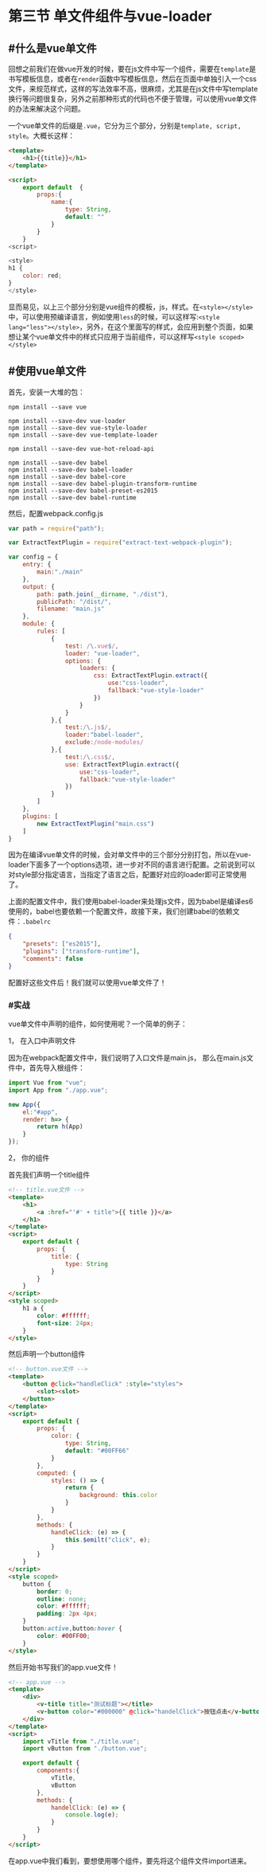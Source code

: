 # 第三节 单文件组件与vue-loader


## #什么是vue单文件

回想之前我们在做vue开发的时候，要在js文件中写一个组件，需要在`template`是书写模板信息，或者在`render`函数中写模板信息，然后在页面中单独引入一个css文件，来规范样式，这样的写法效率不高，很麻烦，尤其是在js文件中写template换行等问题很复杂，另外之前那种形式的代码也不便于管理，可以使用vue单文件的办法来解决这个问题。

一个vue单文件的后缀是`.vue`，它分为三个部分，分别是`template, script, style`。大概长这样：

```html
<template>
    <h1>{{title}}</h1>
</template>

<script>
    export default  {
        props:{
            name:{
                type: String,
                default: ""
            }
        }
    }
<script>

<style>
h1 {
    color: red;
}
</style>
```

显而易见，以上三个部分分别是vue组件的模板，js，样式。在`<style></style>`中，可以使用预编译语言，例如使用`less`的时候，可以这样写:`<style lang="less"></style>`，另外，在这个里面写的样式，会应用到整个页面，如果想让某个vue单文件中的样式只应用于当前组件，可以这样写`<style scoped></style>`

## #使用vue单文件

首先，安装一大堆的包：

```
npm install --save vue

npm install --save-dev vue-loader
npm install --save-dev vue-style-loader
npm install --save-dev vue-template-loader

npm install --save-dev vue-hot-reload-api

npm install --save-dev babel
npm install --save-dev babel-loader
npm install --save-dev babel-core
npm install --save-dev babel-plugin-transform-runtime
npm install --save-dev babel-preset-es2015
npm install --save-dev babel-runtime
```

然后，配置webpack.config.js

```javascript
var path = require("path");

var ExtractTextPlugin = require("extract-text-webpack-plugin");

var config = {
	entry: {
		main:"./main"
	},
	output: {
		path: path.join(__dirname, "./dist"),
		publicPath: "/dist/",
		filename: "main.js"
	},
	module: {
		rules: [
			{
				test: /\.vue$/,
				loader: "vue-loader",
				options: {
					loaders: {
						css: ExtractTextPlugin.extract({
							use:"css-loader",
							fallback:"vue-style-loader"
						})
					}
				}
			},{
				test:/\.js$/,
				loader:"babel-loader",
				exclude:/node-modules/
			},{
				test:/\.css$/,
				use: ExtractTextPlugin.extract({
					use:"css-loader",
					fallback:"vue-style-loader"
				})
			}
		]
	},
	plugins: [
		new ExtractTextPlugin("main.css")
	]
}
```

因为在编译vue单文件的时候，会对单文件中的三个部分分别打包，所以在vue-loader下面多了一个options选项，进一步对不同的语言进行配置。之前说到可以对style部分指定语言，当指定了语言之后，配置好对应的loader即可正常使用了。

上面的配置文件中，我们使用babel-loader来处理js文件，因为babel是编译es6使用的，babel也要依赖一个配置文件，故接下来，我们创建babel的依赖文件：`.babelrc`

```json
{
	"presets": ["es2015"],
	"plugins": ["transform-runtime"],
	"comments": false
}
```

配置好这些文件后！我们就可以使用vue单文件了！

### #实战

vue单文件中声明的组件，如何使用呢？一个简单的例子：

1， 在入口中声明文件

因为在webpack配置文件中，我们说明了入口文件是main.js， 那么在main.js文件中，首先导入根组件：

```javascript
import Vue from "vue";
import App from "./app.vue";

new App({
	el:"#app",
	render: h=> {
		return h(App)
	}
});
```

2， 你的组件

首先我们声明一个title组件

```html
<!-- title.vue文件 -->
<template>
	<h1>
		<a :href="'#' + title">{{ title }}</a>
	</h1>
</template>
<script>
	export default {
		props: {
			title: {
				type: String
			}
		}
	}
</script>
<style scoped>
	h1 a {
		color: #ffffff;
		font-size: 24px;
	}
</style>
```

然后声明一个button组件

```html
<!-- button.vue文件 -->
<template>
	<button @click="handleClick" :style="styles">
		<slot><slot>
	</button>
</template>
<script>
	export default {
		props: {
			color: {
				type: String,
				default: "#00FF66"
			}
		},
		computed: {
			styles: () => {
				return {
					background: this.color
				}
			}
		},
		methods: {
			handleClick: (e) => {
				this.$emilt("click", e);
			}
		}
	}
</script>
<style scoped>
	button {
		border: 0;
		outline: none;
		color: #ffffff;
		padding: 2px 4px;
	}
	button:active,button:hover {
		color: #00FF00;
	}
</style>
```

然后开始书写我们的app.vue文件！

```html
<!-- app.vue -->
<template>
	<div>
		<v-title title="测试标题"></title>
		<v-button color="#000000" @click="handelClick">按钮点击</v-button>
	</div>
</template>
<script>
	import vTitle from "./title.vue";
	import vButton from "./button.vue";

	export default {
		components:{
			vTitle,
			vButton
		},
		methods: {
			handelClick: (e) => {
				console.log(e);
			}
		}
	}
</script>
```

在app.vue中我们看到，要想使用哪个组件，要先将这个组件文件import进来。